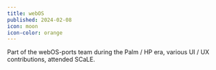 ```yaml
---
title: webOS
published: 2024-02-08
icon: moon
icon-color: orange
---
```


Part of the webOS-ports team during the Palm / HP era, various UI / UX contributions, attended SCaLE.
